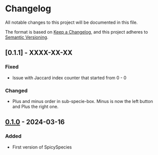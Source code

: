 # Changelog

All notable changes to this project will be documented in this file.

The format is based on [Keep a Changelog](https://keepachangelog.com/en/1.1.0/),
and this project adheres to [Semantic Versioning](https://semver.org/spec/v2.0.0.html).

## [0.1.1] - XXXX-XX-XX

### Fixed

- Issue with Jaccard index counter that started from 0 - 0

### Changed

- Plus and minus order in sub-specie-box. Minus is now the left button and Plus the right one.

## [0.1.0] - 2024-03-16

### Added

- First version of SpicySpecies

[0.1.0]: https://github.com/WatzTheEngineer/SpicySpecies/releases/tag/v0.1.0